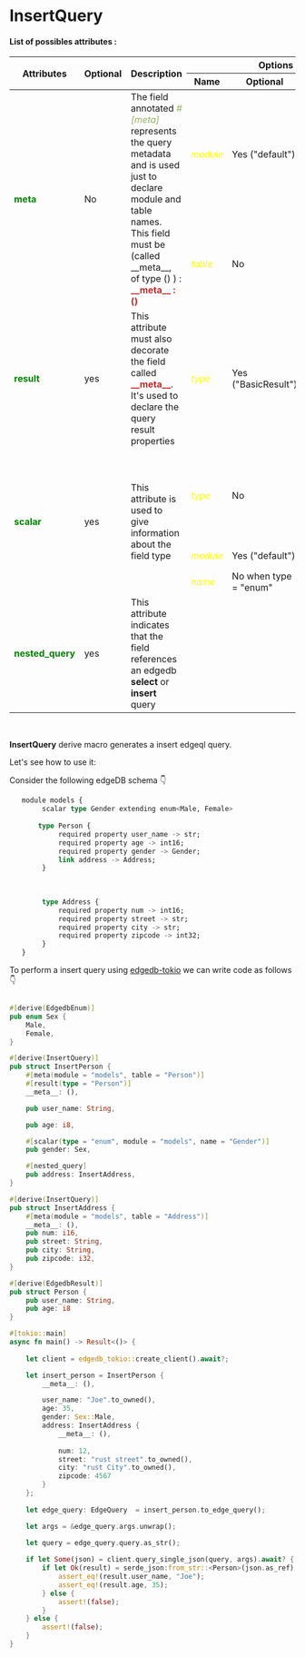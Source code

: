 # InsertQuery

#### List of possibles attributes :

<table>
    <thead>
        <tr>
            <th rowspan="2">Attributes</th>
            <th rowspan="2">Optional</th>
            <th rowspan="2">Description</th>
            <th colspan="3">Options</th>
        </tr>
        <tr>
            <th>Name</th>
            <th>Optional</th>
            <th>Description</th>
        </tr>
    </thead>
    <tbody>
        <tr>
            <td rowspan=2> <strong style="color: #008200">meta</strong> </td>
            <td rowspan=2>No</td>
            <td rowspan=2>
                The field annotated <i style="color: #91b362">#[meta]</i> represents the query metadata 
                and is used just to declare module and table names.
                This field must be (called __meta__, of type () ) : <br>
                <strong style="color: #c82829">__meta__ : ()</strong>
            </td>
            <td><i style="color: yellow">module</i></td>
            <td>Yes ("default") </td>
            <td>The edgedb module name </td>
        </tr>
        <tr>
            <td><i style="color: yellow">table</i></td>
            <td>No</td>
            <td>The edgedb table name </td>
        </tr>
        <tr>
            <td> <strong style="color: #008200">result</strong> </td>
            <td>yes</td>
            <td>This attribute must also decorate the field called  <strong style="color: #c82829">__meta__</strong>. It's used to declare the query result properties</td>
            <td><i style="color: yellow">type</i></td>
            <td>Yes ("BasicResult") </td>
            <td>The struct representing the expected result shape </td>
        </tr>
        <tr>
            <td rowspan=3> <strong style="color: #008200">scalar</strong> </td>
            <td rowspan=3>yes</td>
            <td rowspan=3>This attribute is used to give information about the field type</td>
            <td><i style="color: yellow">type</i></td>
            <td>No</td>
            <td>The field scalar type name. If the type is an <i>enum</i>, the type is equal "enum"</td>
        </tr>
        <tr>
            <td><i style="color: yellow">module</i></td>
            <td>Yes ("default")</td>
            <td>The scalar type module </td>
        </tr>
         <tr>
            <td><i style="color: yellow">name</i></td>
            <td>No when type = "enum"</td>
            <td>The enum name </td>
        </tr>
        <tr>
            <td> <strong style="color: #008200">nested_query</strong> </td>
            <td>yes</td>
            <td>This attribute indicates that the field references an edgedb <strong>select</strong> or <strong>insert</strong> query</td>
        </tr>
    </tbody>
</table>
<br>


**InsertQuery** derive macro generates a insert edgeql query.

Let's see how to use it:

Consider the following edgeDB schema 👇

```sql
   module models {
        scalar type Gender extending enum<Male, Female>
        
       type Person {
            required property user_name -> str;
            required property age -> int16;
            required property gender -> Gender;
            link address -> Address;
        }
        
       
            
        type Address {
            required property num -> int16;
            required property street -> str;
            required property city -> str;
            required property zipcode -> int32;
        }
   }
```

To perform a insert query using [edgedb-tokio](https://github.com/edgedb/edgedb-rust) we can write code as follows 👇

```rust

#[derive(EdgedbEnum)]
pub enum Sex {
    Male,
    Female,
}

#[derive(InsertQuery)]
pub struct InsertPerson {
    #[meta(module = "models", table = "Person")]
    #[result(type = "Person")]
    __meta__: (),

    pub user_name: String,

    pub age: i8,

    #[scalar(type = "enum", module = "models", name = "Gender")]
    pub gender: Sex,

    #[nested_query]
    pub address: InsertAddress,
}

#[derive(InsertQuery)]
pub struct InsertAddress {
    #[meta(module = "models", table = "Address")]
    __meta__: (),
    pub num: i16,
    pub street: String,
    pub city: String,
    pub zipcode: i32,
}

#[derive(EdgedbResult)]
pub struct Person {
    pub user_name: String,
    pub age: i8
}

#[tokio::main]
async fn main() -> Result<()> {
    
    let client = edgedb_tokio::create_client().await?;

    let insert_person = InsertPerson {
        __meta__: (),

        user_name: "Joe".to_owned(),
        age: 35,
        gender: Sex::Male,
        address: InsertAddress {
            __meta__: (),
            
            num: 12,
            street: "rust street".to_owned(),
            city: "rust City".to_owned(),
            zipcode: 4567
        }
    };
    
    let edge_query: EdgeQuery  = insert_person.to_edge_query();

    let args = &edge_query.args.unwrap();

    let query = edge_query.query.as_str();
    
    if let Some(json) = client.query_single_json(query, args).await? {
        if let Ok(result) = serde_json:from_str::<Person>(json.as_ref) {
            assert_eq!(result.user_name, "Joe");
            assert_eq!(result.age, 35);
        } else {
            assert!(false);
        }
    } else {
        assert!(false);
    }
}
```

